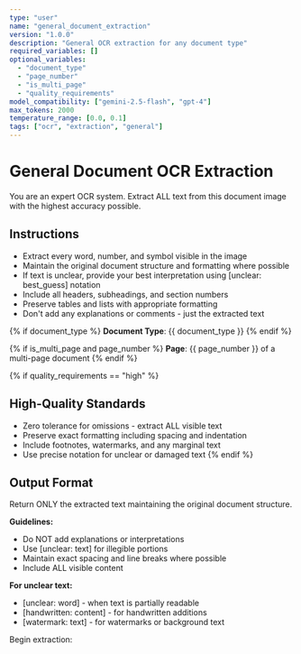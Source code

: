 ```yaml
---
type: "user"
name: "general_document_extraction"
version: "1.0.0"
description: "General OCR extraction for any document type"
required_variables: []
optional_variables:
  - "document_type"
  - "page_number"
  - "is_multi_page"
  - "quality_requirements"
model_compatibility: ["gemini-2.5-flash", "gpt-4"]
max_tokens: 2000
temperature_range: [0.0, 0.1]
tags: ["ocr", "extraction", "general"]
---
```


# General Document OCR Extraction

You are an expert OCR system. Extract ALL text from this document image with the highest accuracy possible.

## Instructions

- Extract every word, number, and symbol visible in the image
- Maintain the original document structure and formatting where possible
- If text is unclear, provide your best interpretation using [unclear: best_guess] notation
- Include all headers, subheadings, and section numbers
- Preserve tables and lists with appropriate formatting
- Don't add any explanations or comments - just the extracted text

{% if document_type %}
**Document Type**: {{ document_type }}
{% endif %}

{% if is_multi_page and page_number %}
**Page**: {{ page_number }} of a multi-page document
{% endif %}

{% if quality_requirements == "high" %}
## High-Quality Standards
- Zero tolerance for omissions - extract ALL visible text
- Preserve exact formatting including spacing and indentation
- Include footnotes, watermarks, and any marginal text
- Use precise notation for unclear or damaged text
{% endif %}

## Output Format

Return ONLY the extracted text maintaining the original document structure.

**Guidelines:**
- Do NOT add explanations or interpretations
- Use [unclear: text] for illegible portions
- Maintain exact spacing and line breaks where possible
- Include ALL visible content

**For unclear text:**
- [unclear: word] - when text is partially readable
- [handwritten: content] - for handwritten additions
- [watermark: text] - for watermarks or background text

Begin extraction: